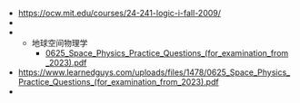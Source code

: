 - https://ocw.mit.edu/courses/24-241-logic-i-fall-2009/
-
-
	- 地球空间物理学
		- [0625_Space_Physics_Practice_Questions_(for_examination_from_2023).pdf](https://www.learnedguys.com/uploads/files/1478/0625_Space_Physics_Practice_Questions_(for_examination_from_2023).pdf)
- https://www.learnedguys.com/uploads/files/1478/0625_Space_Physics_Practice_Questions_(for_examination_from_2023).pdf
-
